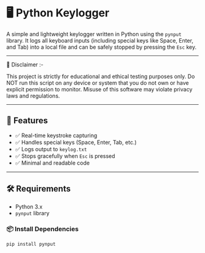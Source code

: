 # 🖥️ Python Keylogger

A simple and lightweight keylogger written in Python using the `pynput` library. It logs all keyboard inputs (including special keys like Space, Enter, and Tab) into a local file and can be safely stopped by pressing the `Esc` key.

---

🚨 Disclaimer :-<br>

This project is strictly for educational and ethical testing purposes only.
Do NOT run this script on any device or system that you do not own or have explicit permission to monitor.
Misuse of this software may violate privacy laws and regulations.

---

## 🚀 Features

- ✅ Real-time keystroke capturing
- ✅ Handles special keys (Space, Enter, Tab, etc.)
- ✅ Logs output to `keylog.txt`
- ✅ Stops gracefully when `Esc` is pressed
- ✅ Minimal and readable code

---

## 🛠️ Requirements

- Python 3.x  
- `pynput` library

### 📦 Install Dependencies

```bash
pip install pynput
